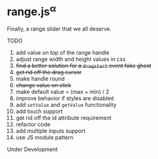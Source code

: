# range.js<sup>α</sup>
Finally, a range slider that we all deserve.

TODO

1. add value on top of the range handle
2. adjust range width and height values in css
3. ~~find a better solution for a `dragstart` event fake ghost~~
4. ~~get rid off the drag cursor~~
5. make handle round
6. ~~change value on click~~
7. make default value = (max + min) / 2
8. improve behavior if styles are disabled
9. add `setValue` and `getValue` functionality
10. add touch support
11. get rid off the id attribute requirement
12. refactor code
13. add multiple inputs support
14. use JS module pattern

Under Development
